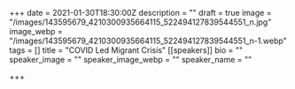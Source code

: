 +++
date = 2021-01-30T18:30:00Z
description = ""
draft = true
image = "/images/143595679_4210300935664115_522494127839544551_n.jpg"
image_webp = "/images/143595679_4210300935664115_522494127839544551_n-1.webp"
tags = []
title = "COVID Led Migrant Crisis"
[[speakers]]
bio = ""
speaker_image = ""
speaker_image_webp = ""
speaker_name = ""

+++

